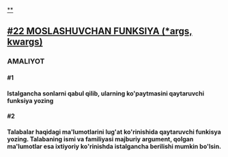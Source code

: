 [**<h2>#22 MOSLASHUVCHAN FUNKSIYA (*args, **kwargs)</h2>**](https://python.sariq.dev/function/22-flexible-functions)

**<h3>AMALIYOT</h3>**

**<h4>#1<h4>**
Istalgancha sonlarni qabul qilib, ularning ko'paytmasini qaytaruvchi funksiya yozing

**<h4>#2<h4>**
Talabalar haqidagi ma'lumotlarini lug'at ko'rinishida qaytaruvchi funkisya yozing. Talabaning ismi va familiyasi majburiy argument, qolgan ma'lumotlar esa ixtiyoriy ko'rinishda istalgancha berilishi mumkin bo'lsin.

